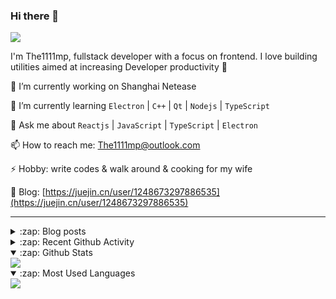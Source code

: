 ### Hi there 👋

![](https://komarev.com/ghpvc/?username=1111mp&color=green)

I'm The1111mp, fullstack developer with a focus on frontend. I love building utilities aimed at increasing Developer productivity 🙌

🔭 I’m currently working on Shanghai Netease

🌱 I’m currently learning `Electron` | `C++` | `Qt` | `Nodejs` | `TypeScript`

💬 Ask me about `Reactjs` | `JavaScript` | `TypeScript` | `Electron`

📫 How to reach me: <a href="mailto:The1111mp@outlook.com">The1111mp@outlook.com</a>

⚡ Hobby: write codes & walk around & cooking for my wife

📖 Blog: [https://juejin.cn/user/1248673297886535](https://juejin.cn/user/1248673297886535)

***

<details>
  <summary>:zap: Blog posts</summary>

  - [使用 nvm-desktop 轻松安装和管理多个 node 版本](https://juejin.cn/post/7267791228872179727)
  - [Electron 中集成 SQLite3 数据库的最佳实践](https://juejin.cn/post/7202807471881306172)
  - [从0开发IM，单聊群聊在线离线消息以及消息的已读未读功能](https://juejin.cn/post/7202583557751865401)
  - [Electron（网页）中实现接近微信消息发送体验的消息输入框及界面](https://juejin.cn/post/7252505446396575781)
  - [Qt中基于QWebEngineView和QWebChannel实现与web的交互](https://juejin.cn/post/7238423148555501629)
</details>

<details>
  <summary>:zap: Recent Github Activity</summary>

  <!--START_SECTION:activity-->
1. 🗣 Commented on [#70](https://github.com/1111mp/nvm-desktop/issues/70#issuecomment-1998956486) in [1111mp/nvm-desktop](https://github.com/1111mp/nvm-desktop)
2. 🗣 Commented on [#68](https://github.com/1111mp/nvm-desktop/issues/68#issuecomment-1994002405) in [1111mp/nvm-desktop](https://github.com/1111mp/nvm-desktop)
3. 🗣 Commented on [#71](https://github.com/1111mp/nvm-desktop/issues/71#issuecomment-1993905312) in [1111mp/nvm-desktop](https://github.com/1111mp/nvm-desktop)
4. 🔒 Closed issue [#71](https://github.com/1111mp/nvm-desktop/issues/71) in [1111mp/nvm-desktop](https://github.com/1111mp/nvm-desktop)
5. 🗣 Commented on [#70](https://github.com/1111mp/nvm-desktop/issues/70#issuecomment-1993897806) in [1111mp/nvm-desktop](https://github.com/1111mp/nvm-desktop)
6. 🗣 Commented on [#71](https://github.com/1111mp/nvm-desktop/issues/71#issuecomment-1993888438) in [1111mp/nvm-desktop](https://github.com/1111mp/nvm-desktop)
7. 🗣 Commented on [#71](https://github.com/1111mp/nvm-desktop/issues/71#issuecomment-1993858404) in [1111mp/nvm-desktop](https://github.com/1111mp/nvm-desktop)
8. 🗣 Commented on [#71](https://github.com/1111mp/nvm-desktop/issues/71#issuecomment-1993826511) in [1111mp/nvm-desktop](https://github.com/1111mp/nvm-desktop)
9. 🗣 Commented on [#70](https://github.com/1111mp/nvm-desktop/issues/70#issuecomment-1993741019) in [1111mp/nvm-desktop](https://github.com/1111mp/nvm-desktop)
10. 🗣 Commented on [#69](https://github.com/1111mp/nvm-desktop/issues/69#issuecomment-1991119999) in [1111mp/nvm-desktop](https://github.com/1111mp/nvm-desktop)
  <!--END_SECTION:activity-->
</details>

<details open>
  <summary>:zap: Github Stats</summary>

  <img align="center" src="https://github-readme-stats-sigma-five.vercel.app/api?username=1111mp&show_icons=true&hide_border=true&theme=gruvbox" />
</details>

<details open>
  <summary>:zap: Most Used Languages</summary>

  <img align="center" src="https://github-readme-stats-sigma-five.vercel.app/api/top-langs/?username=1111mp&layout=compact&show_icons=true&hide_border=true&theme=gruvbox" />
</details>


<!--
**1111mp/1111mp** is a ✨ _special_ ✨ repository because its `README.md` (this file) appears on your GitHub profile.

Here are some ideas to get you started:

- 🔭 I’m currently working on ...
- 🌱 I’m currently learning ...
- 👯 I’m looking to collaborate on ...
- 🤔 I’m looking for help with ...
- 💬 Ask me about ...
- 📫 How to reach me: ...
- 😄 Pronouns: ...
- ⚡ Fun fact: ...
-->
